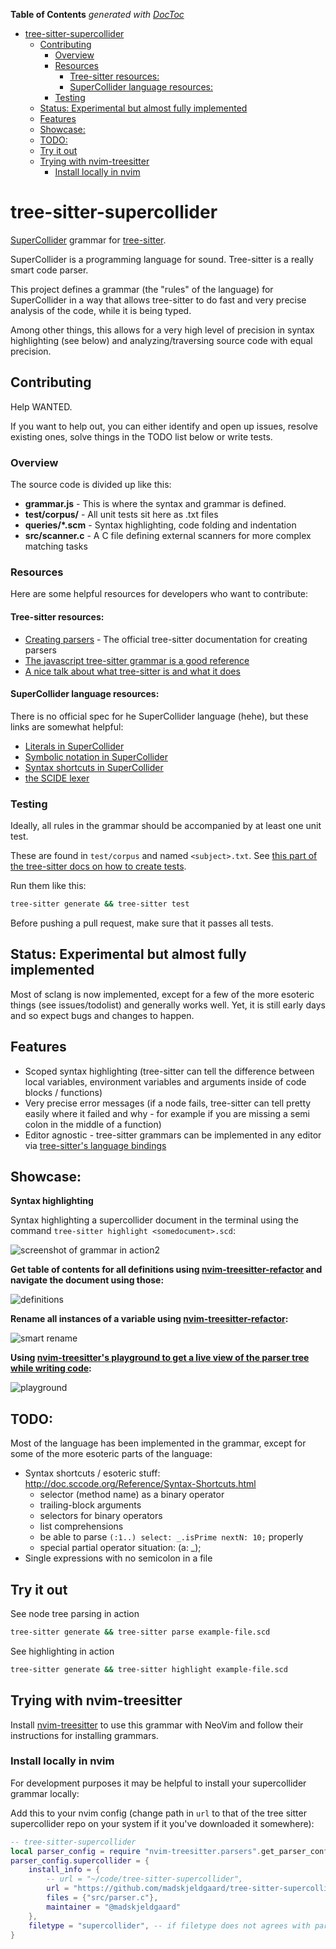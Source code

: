 <!-- START doctoc generated TOC please keep comment here to allow auto update -->
<!-- DON'T EDIT THIS SECTION, INSTEAD RE-RUN doctoc TO UPDATE -->
**Table of Contents**  *generated with [DocToc](https://github.com/thlorenz/doctoc)*

- [tree-sitter-supercollider](#tree-sitter-supercollider)
  - [Contributing](#contributing)
    - [Overview](#overview)
    - [Resources](#resources)
      - [Tree-sitter resources:](#tree-sitter-resources)
      - [SuperCollider language resources:](#supercollider-language-resources)
    - [Testing](#testing)
  - [Status: Experimental but almost fully implemented](#status-experimental-but-almost-fully-implemented)
  - [Features](#features)
  - [Showcase:](#showcase)
  - [TODO:](#todo)
  - [Try it out](#try-it-out)
  - [Trying with nvim-treesitter](#trying-with-nvim-treesitter)
    - [Install locally in nvim](#install-locally-in-nvim)

<!-- END doctoc generated TOC please keep comment here to allow auto update -->

# tree-sitter-supercollider
[SuperCollider](https://supercollider.github.io/) grammar for [tree-sitter](https://github.com/tree-sitter/tree-sitter).

SuperCollider is a programming language for sound. Tree-sitter is a really smart code parser.

This project defines a grammar (the "rules" of the language) for SuperCollider in a way that allows tree-sitter to do fast and very precise analysis of the code, while it is being typed. 

Among other things, this allows for a very high level of precision in syntax highlighting (see below) and analyzing/traversing source code with equal precision.

## Contributing
Help WANTED. 

If you want to help out, you can either identify and open up issues, resolve existing ones, solve things in the TODO list below or write tests. 

### Overview
The source code is divided up like this:

- **grammar.js** - This is where the syntax and grammar is defined.
- **test/corpus/** - All unit tests sit here as .txt files
- **queries/*.scm** - Syntax highlighting, code folding and indentation
- **src/scanner.c** - A C file defining external scanners for more complex matching tasks

### Resources
Here are some helpful resources for developers who want to contribute:

#### Tree-sitter resources:
- [Creating parsers](https://tree-sitter.github.io/tree-sitter/creating-parsers) - The official tree-sitter documentation for creating parsers
- [The javascript tree-sitter grammar is a good reference](https://github.com/tree-sitter/tree-sitter-javascript)
- [A nice talk about what tree-sitter is and what it does](https://www.youtube.com/watch?v=Jes3bD6P0To)

#### SuperCollider language resources:
There is no official spec for he SuperCollider language (hehe), but these links are somewhat helpful:
- [Literals in SuperCollider](http://doc.sccode.org/Reference/Literals.html)
- [Symbolic notation in SuperCollider](http://doc.sccode.org/Overviews/SymbolicNotations.html)
- [Syntax shortcuts in SuperCollider](http://doc.sccode.org/Reference/Syntax-Shortcuts.html)
- [the SCIDE lexer](https://github.com/supercollider/supercollider/blob/608bb981162c2c26f0a32c09d82557b29774a32e/editors/sc-ide/core/sc_lexer.cpp) 

### Testing

Ideally, all rules in the grammar should be accompanied by at least one unit test. 

These are found in `test/corpus` and named `<subject>.txt`. See [this part of the tree-sitter docs on how to create tests](https://tree-sitter.github.io/tree-sitter/creating-parsers#command-test).

Run them like this:
```bash
tree-sitter generate && tree-sitter test
```

Before pushing a pull request, make sure that it passes all tests.


## Status: Experimental but almost fully implemented
Most of sclang is now implemented, except for a few of the more esoteric things (see issues/todolist) and generally works well. Yet, it is still early days and so expect bugs and changes to happen.

## Features

- Scoped syntax highlighting (tree-sitter can tell the difference between local variables, environment variables and arguments inside of code blocks / functions)
- Very precise error messages (if a node fails, tree-sitter can tell pretty easily where it failed and why - for example if you are missing a semi colon in the middle of a function)
- Editor agnostic - tree-sitter grammars can be implemented in any editor via [tree-sitter's language bindings](https://tree-sitter.github.io/tree-sitter/using-parsers)

## Showcase:

**Syntax highlighting**

Syntax highlighting a supercollider document in the terminal using the command `tree-sitter highlight <somedocument>.scd`:

![screenshot of grammar in action2](/assets/benjolin.png)

**Get table of contents for all definitions using [nvim-treesitter-refactor](github.com/nvim-treesitter/nvim-treesitter-refactor) and navigate the document using those:**

![definitions](/assets/definitions.gif)

**Rename all instances of a variable using [nvim-treesitter-refactor](github.com/nvim-treesitter/nvim-treesitter-refactor):**

![smart rename](/assets/smartrename.gif)

**Using [nvim-treesitter's playground to get a live view of the parser tree while writing code](https://github.com/nvim-treesitter/playground):**

![playground](/assets/playground.gif)

## TODO:

Most of the language has been implemented in the grammar, except for some of the more esoteric parts of the language:


- Syntax shortcuts / esoteric stuff: http://doc.sccode.org/Reference/Syntax-Shortcuts.html
	- selector (method name) as a binary operator
	- trailing-block arguments
	- selectors for binary operators
	- list comprehensions
	- be able to parse `(:1..) select: _.isPrime nextN: 10;` properly
	- special partial operator situation: (a: _);
- Single expressions with no semicolon in a file 

## Try it out

See node tree parsing in action
```bash
tree-sitter generate && tree-sitter parse example-file.scd
```
See highlighting in action
```bash
tree-sitter generate && tree-sitter highlight example-file.scd
```

## Trying with nvim-treesitter

Install [nvim-treesitter](https://github.com/nvim-treesitter/nvim-treesitter) to use this grammar with NeoVim and follow their instructions for installing grammars.

### Install locally in nvim
For development purposes it may be helpful to install your supercollider grammar locally:

Add this to your nvim config (change path in `url` to that of the tree sitter supercollider repo on your system if it you've downloaded it somewhere):

```lua
-- tree-sitter-supercollider
local parser_config = require "nvim-treesitter.parsers".get_parser_configs()
parser_config.supercollider = {
	install_info = {
		-- url = "~/code/tree-sitter-supercollider",
		url = "https://github.com/madskjeldgaard/tree-sitter-supercollider",
		files = {"src/parser.c"},
		maintainer = "@madskjeldgaard"
	},
	filetype = "supercollider", -- if filetype does not agrees with parser name
}
```



